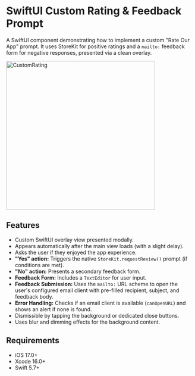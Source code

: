# SwiftUI Custom Rating & Feedback Prompt
A SwiftUI component demonstrating how to implement a custom "Rate Our App" prompt. It uses StoreKit for positive ratings and a `mailto:` feedback form for negative responses, presented via a clean overlay.


<img src="https://github.com/user-attachments/assets/84fb3673-4f8d-4db5-a41a-e687b644ccd4" alt="CustomRating" width="400">


## Features
- Custom SwiftUI overlay view presented modally.
- Appears automatically after the main view loads (with a slight delay).
- Asks the user if they enjoyed the app experience.
- **"Yes" action:** Triggers the native `StoreKit.requestReview()` prompt (if conditions are met).
- **"No" action:** Presents a secondary feedback form.
- **Feedback Form:** Includes a `TextEditor` for user input.
- **Feedback Submission:** Uses the `mailto:` URL scheme to open the user's configured email client with pre-filled recipient, subject, and feedback body.
- **Error Handling:** Checks if an email client is available (`canOpenURL`) and shows an alert if none is found.
- Dismissible by tapping the background or dedicated close buttons.
- Uses blur and dimming effects for the background content.

## Requirements
- iOS 17.0+
- Xcode 16.0+
- Swift 5.7+
